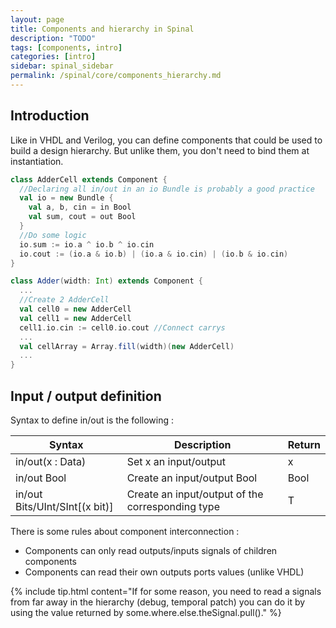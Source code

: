 ```yaml
---
layout: page
title: Components and hierarchy in Spinal
description: "TODO"
tags: [components, intro]
categories: [intro]
sidebar: spinal_sidebar
permalink: /spinal/core/components_hierarchy.md
---
```



## Introduction
Like in VHDL and Verilog, you can define components that could be used to build a design hierarchy.  But unlike them, you don't need to bind them at instantiation.

```scala
class AdderCell extends Component {
  //Declaring all in/out in an io Bundle is probably a good practice
  val io = new Bundle {
    val a, b, cin = in Bool
    val sum, cout = out Bool
  }
  //Do some logic
  io.sum := io.a ^ io.b ^ io.cin
  io.cout := (io.a & io.b) | (io.a & io.cin) | (io.b & io.cin)
}

class Adder(width: Int) extends Component {
  ...
  //Create 2 AdderCell
  val cell0 = new AdderCell
  val cell1 = new AdderCell
  cell1.io.cin := cell0.io.cout //Connect carrys
  ...
  val cellArray = Array.fill(width)(new AdderCell)
  ...
}
```

## Input / output definition

Syntax to define in/out is the following :

| Syntax | Description| Return
| ------- | ---- | --- |
| in/out(x : Data) | Set x an input/output | x |
| in/out Bool | Create an input/output Bool | Bool |
| in/out Bits/UInt/SInt[(x bit)]| Create an input/output of the corresponding type | T|

There is some rules about component interconnection :

- Components can only read outputs/inputs signals of children components
- Components can read their own outputs ports values (unlike VHDL)

{% include tip.html content="If for some reason, you need to read a signals from far away in the hierarchy (debug, temporal patch) you can do it by using the value returned by some.where.else.theSignal.pull()." %}

